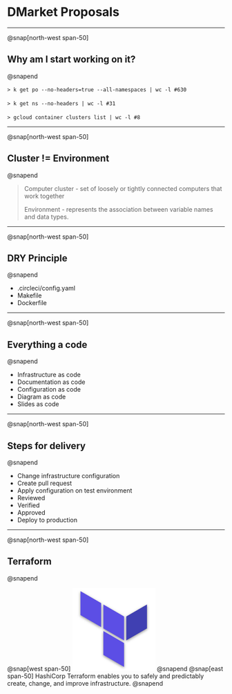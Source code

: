 # DMarket Proposals

---
@snap[north-west span-50]
## Why am I start working on it?
@snapend
```
> k get po --no-headers=true --all-namespaces | wc -l #630

> k get ns --no-headers | wc -l #31

> gcloud container clusters list | wc -l #8
```
---
@snap[north-west span-50]
## Cluster != Environment
@snapend
> Computer cluster - set of loosely or tightly connected computers that work together
>
> Environment - represents the association between variable names and data types.
---
@snap[north-west span-50]
## DRY Principle
@snapend
- .circleci/config.yaml
- Makefile
- Dockerfile
---
@snap[north-west span-50]
## Everything a code
@snapend
- Infrastructure as code
- Documentation as code
- Configuration as code
- Diagram as code
- Slides as code
---
@snap[north-west span-50]
## Steps for delivery
@snapend
- Change infrastructure configuration
- Create pull request
- Apply configuration on test environment
- Reviewed
- Verified
- Approved
- Deploy to production
---
@snap[north-west span-50]
## Terraform
@snapend

@snap[west span-50]
![](img/terraform.png)
@snapend
@snap[east span-50]
HashiCorp Terraform enables you to safely and predictably create, change, and improve infrastructure.
@snapend
